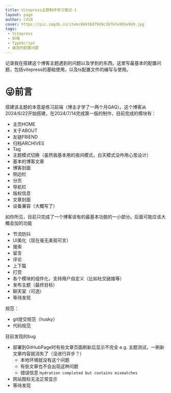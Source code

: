 ```yaml
---
title: Vitepress主题制作学习笔记-1
layout: page
author: C4iN
cover: https://pic.imgdb.cn/item/66938d79d9c307b7e995e9b9.jpg
tags:
 - Vitepress
 - 前端
 - TypeScript
 - 痛苦的配置问题
---
```




记录我在搭建这个博客主题遇到的问题以及学到的东西。这里写最基本的配置问题，包括vitepress的基础使用，以及ts配置文件的编写与使用。

<!--more-->

# 😜前言

搭建该主题的本意是练习前端（博主才学了一两个月QAQ）。这个博客从2024/6/22开始搭建，在2024/7/14完成第一版的制作，目前完成的模块有：

- 主页HOME
- 关于ABOUT
- 友链FRIEND
- 归档ARCHIVES
- Tag
- 主题模式切换（虽然我基本用的夜间模式，白天模式没咋用心思设计）
- 基本的博客文章
- 博客封面
- 侧边栏
- 分页
- 导航栏
- 版权信息
- 文章封面
- 设备兼容（大概写了）

如你所见，目前只完成了一个博客该有的最基本功能的一小部分。后面可能应该大概会加的功能

- 节流防抖
- UI美化（现在毫无美观可言）
- 搜索
- 留言
- 评论
- 上下篇
- 打赏
- 各个模块的组件化，支持用户自定义（比如社交链接等）
- 发布主题（最终目标）
- 聊天室（可选）
- 等待发现

规范：

- git提交规范（husky）
- 代码规范

目前发现的bug

- 部署到GitHubPage时有些文章页面刷新后显示不完全 e.g. 主题测试，一刷新文章内容就消失了（没进行异步？）
  - 本地环境就没有这个问题
  - 有些文章也不会出现这种问题
  - 错误信息 `Hydration completed but contains mismatches`
- 网站图标无法正常显示
- 等待发现